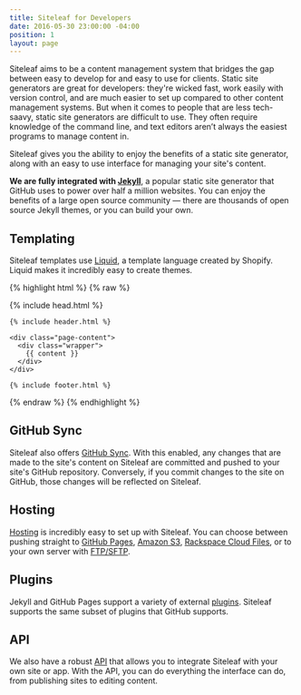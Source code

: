 ```yaml
---
title: Siteleaf for Developers
date: 2016-05-30 23:00:00 -04:00
position: 1
layout: page
---
```


Siteleaf aims to be a content management system that bridges the gap between easy to develop for and easy to use for clients. Static site generators are great for developers: they're wicked fast, work easily with version control, and are much easier to set up compared to other content management systems. But when it comes to people that are less tech-saavy, static site generators are difficult to use. They often require knowledge of the command line, and text editors aren’t always the easiest programs to manage content in.

Siteleaf gives you the ability to enjoy the benefits of a static site generator, along with an easy to use interface for managing your site's content. 

**We are fully integrated with [Jekyll](http://jekyllrb.com)**, a popular static site generator that GitHub uses to power over half a million websites. You can enjoy the benefits of a large open source community — there are thousands of open source Jekyll themes, or you can build your own.

## Templating

Siteleaf templates use [Liquid](https://shopify.github.io/liquid/), a template language created by Shopify. Liquid makes it incredibly easy to create themes.

{% highlight html %}
{% raw %}
<!DOCTYPE html>
<html>

  {% include head.html %}

  <body>

    {% include header.html %}

    <div class="page-content">
      <div class="wrapper">
        {{ content }}
      </div>
    </div>

    {% include footer.html %}

  </body>

</html>
{% endraw %}
{% endhighlight %}

## GitHub Sync

Siteleaf also offers [GitHub Sync](/themes/github-sync/). With this enabled, any changes that are made to the site's content on Siteleaf are committed and pushed to your site's GitHub repository. Conversely, if you commit changes to the site on GitHub, those changes will be reflected on Siteleaf.

## Hosting

[Hosting](/sites/hosting/) is incredibly easy to set up with Siteleaf. You can choose between pushing straight to [GitHub Pages](/sites/hosting#github-pages), [Amazon S3](/sites/hosting#amazon-s3), [Rackspace Cloud Files](/sites/hosting#rackspace-cloud-files), or to your own server with [FTP/SFTP](/sites/hosting#ftp-or-sftp).

## Plugins

Jekyll and GitHub Pages support a variety of external [plugins](/themes/jekyll-plugins/). Siteleaf supports the same subset of plugins that GitHub supports.

## API

We also have a robust [API](/api) that allows you to integrate Siteleaf with your own site or app. With the API, you can do everything the interface can do, from publishing sites to editing content.
